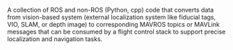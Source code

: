 A collection of ROS and non-ROS (Python, cpp) code that converts data from vision-based system (external localization system like fiducial tags, VIO, SLAM, or depth image) to corresponding MAVROS topics or MAVLink messages that can be consumed by a flight control stack to support precise localization and navigation tasks.
